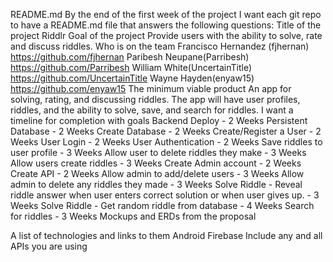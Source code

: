 README.md
By the end of the first week of the project I want each git repo to have a README.md file that answers the following questions:
Title of the project
Riddlr
Goal of the project
Provide users with the ability to solve, rate and discuss riddles.
Who is on the team
Francisco Hernandez (fjhernan)
https://github.com/fjhernan
Paribesh Neupane(Parribesh) 
https://github.com/Parribesh
William White(UncertainTitle) 
https://github.com/UncertainTitle
Wayne Hayden(enyaw15)
https://github.com/enyaw15 
The minimum viable product
An app for solving, rating, and discussing riddles. The app will have user profiles, riddles, and the ability to solve, save, and search for riddles.
I want a timeline for completion with goals
Backend Deploy - 2 Weeks
Persistent Database - 2 Weeks
Create Database - 2 Weeks
Create/Register a User - 2 Weeks
User Login - 2 Weeks
User Authentication - 2 Weeks
Save riddles to user profile - 3 Weeks
Allow user to delete riddles they make - 3 Weeks
Allow users create riddles - 3 Weeks
Create Admin account - 2 Weeks
Create API - 2 Weeks
Allow admin to add/delete users - 3 Weeks
Allow admin to delete any riddles they made - 3 Weeks
Solve Riddle - Reveal riddle answer when user enters correct solution or when user gives up. - 3 Weeks
Solve Riddle - Get random riddle from database - 4 Weeks
Search for riddles - 3 Weeks
Mockups and ERDs from the proposal


A list of technologies and links to them
Android
Firebase
Include any and all APIs you are using
